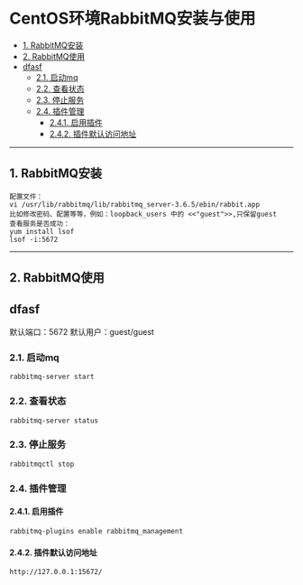 # CentOS环境RabbitMQ安装与使用

<!-- TOC -->

- [1. RabbitMQ安装](#1-rabbitmq安装)
- [2. RabbitMQ使用](#2-rabbitmq使用)
- [dfasf](#dfasf)
  - [2.1. 启动mq](#21-启动mq)
  - [2.2. 查看状态](#22-查看状态)
  - [2.3. 停止服务](#23-停止服务)
  - [2.4. 插件管理](#24-插件管理)
    - [2.4.1. 启用插件](#241-启用插件)
    - [2.4.2. 插件默认访问地址](#242-插件默认访问地址)

<!-- /TOC -->

---
## 1. RabbitMQ安装

```
配置文件：
vi /usr/lib/rabbitmq/lib/rabbitmq_server-3.6.5/ebin/rabbit.app
比如修改密码、配置等等，例如：loopback_users 中的 <<"guest">>,只保留guest
查看服务是否成功：
yum install lsof
lsof -i:5672

```

---
## 2. RabbitMQ使用

## dfasf

默认端口：5672
默认用户：guest/guest

### 2.1. 启动mq

```
rabbitmq-server start
```

### 2.2. 查看状态

```
rabbitmq-server status
```

### 2.3. 停止服务

```
rabbitmqctl stop
```

### 2.4. 插件管理

#### 2.4.1. 启用插件

```
rabbitmq-plugins enable rabbitmq_management
```

#### 2.4.2. 插件默认访问地址

```
http://127.0.0.1:15672/
```